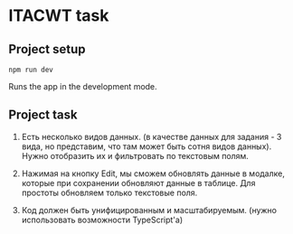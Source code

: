 # ITACWT task

## Project setup
```
npm run dev
```
Runs the app in the development mode.
## Project task

1) Есть несколько видов данных. (в качестве данных для задания - 3 вида, но представим, что там может быть сотня видов данных). Нужно отобразить их и фильтровать по текстовым полям.

2) Нажимая на кнопку Edit, мы сможем обновлять данные в модалке, которые при сохранении обновляют данные в таблице. Для простоты обновляем только текстовые поля.

3) Код должен быть унифицированным и масштабируемым. (нужно использовать возможности TypeScript'а)
